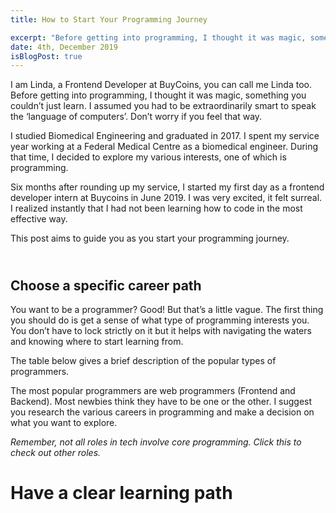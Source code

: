 ```yaml
---
title: How to Start Your Programming Journey

excerpt: "Before getting into programming, I thought it was magic, something you couldn’t just learn. I assumed you had to  be extraordinarily smart to speak the ‘language of computers’. Don’t worry if you feel that way."
date: 4th, December 2019
isBlogPost: true
---
```


I am Linda, a Frontend Developer at BuyCoins, you can call me Linda too.
Before getting into programming, I thought it was magic, something you couldn’t just learn. I assumed you had to be extraordinarily smart to speak the ‘language of computers’. Don’t worry if you feel that way.


I studied Biomedical Engineering and graduated in 2017. I spent my service year working at a Federal Medical Centre as a biomedical engineer. During that time, I decided to explore my various interests, one of which is programming.

Six months after rounding up my service, I started my first day as a frontend developer intern at Buycoins in June 2019. I was very excited, it felt surreal. I realized instantly that I had not been learning how to code in the most effective way.

This post aims to guide you as you start your programming journey.


<h2 class="h2">
<br>
Choose a specific career path
<br>
</h2>

You want to be a programmer? Good! But that’s a little vague. The first thing you should do is get a sense of what type of programming interests you. You don’t have to lock strictly on it but it helps with navigating the waters and knowing where to start learning from.

The table below gives a brief description of the popular types of programmers.

The most popular programmers are web programmers (Frontend and Backend). Most newbies think they have to be one or the other. I suggest you research the various careers in programming and make a decision on what you want to explore.

*Remember, not all roles in tech involve core programming. Click this to check out other roles.*


# Have a clear learning path

